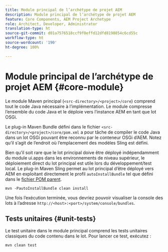 ```yaml
---
title: Module principal de l’archétype de projet AEM
description: Module principal de l’archétype de projet AEM
feature: Core Components, AEM Project Archetype
role: Architect, Developer, Administrator
translation-type: ht
source-git-commit: d01a7576518ccf9f0effd12dfd8198854c6cd55c
workflow-type: ht
source-wordcount: '190'
ht-degree: 100%

---
```



# Module principal de l’archétype de projet AEM {#core-module}

Le module Maven principal (`<src-directory>/<project>/core`) comprend tout le code Java nécessaire à l’implémentation. Le module compresse l’ensemble du code Java et le déploie vers l’instance AEM en tant que lot OSGi.

Le plug-in Maven Bundle défini dans le fichier `<src-directory>/<project>/core/pom.xml` a pour tâche de compiler le code Java dans un lot OSGi pouvant être reconnu par le conteneur OSGi d’AEM. Notez qu’il s’agit de l’endroit où l’emplacement des modèles Sling est défini.

Bien qu’il soit rare que le lot principal doive être déployé indépendamment du module ui.apps dans les environnements de niveau supérieur, le déploiement direct du lot principal est utile lors du développement/test local. Le plug-in Maven Sling permet au lot principal d’être déployé vers AEM en exploitant directement le profil `autoInstallBundle` tel que défini dans le [fichier POM parent](/help/developing/archetype/using.md#parent-pom).

```shell
mvn -PautoInstallBundle clean install
```

Une fois l’exécution terminée, vous devriez pouvoir visualiser la console des lots à l’adresse `http://<host>:<port>/system/console/bundles`.

## Tests unitaires {#unit-tests}

Le test unitaire dans le module principal comprend les tests unitaires classiques du code contenu dans le lot. Pour lancer ce test, exécutez :

```shell
mvn clean test
```
